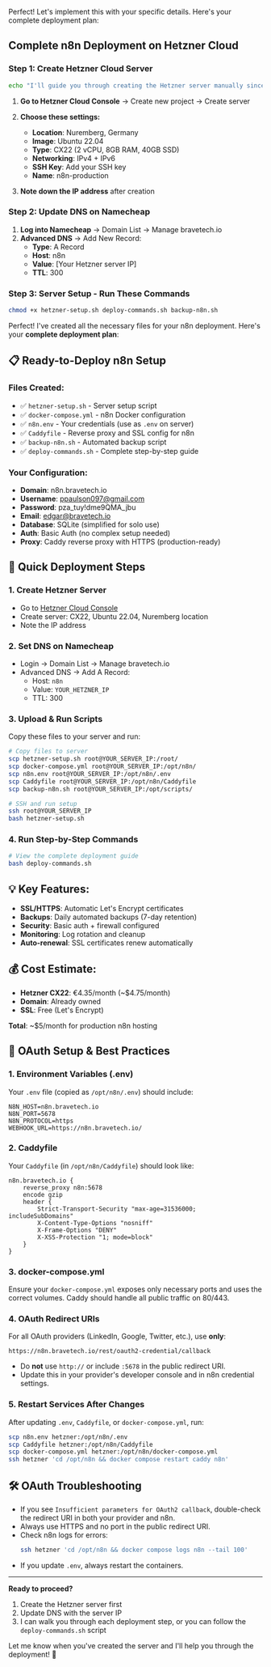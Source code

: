 Perfect! Let's implement this with your specific details. Here's your complete deployment plan:

## Complete n8n Deployment on Hetzner Cloud

### **Step 1: Create Hetzner Cloud Server**
```bash
echo "I'll guide you through creating the Hetzner server manually since I can't access your account directly."
```
1. **Go to Hetzner Cloud Console** → Create new project → Create server
2. **Choose these settings:**
   - **Location**: Nuremberg, Germany
   - **Image**: Ubuntu 22.04
   - **Type**: CX22 (2 vCPU, 8GB RAM, 40GB SSD)
   - **Networking**: IPv4 + IPv6
   - **SSH Key**: Add your SSH key
   - **Name**: n8n-production

3. **Note down the IP address** after creation

### **Step 2: Update DNS on Namecheap**

1. **Log into Namecheap** → Domain List → Manage bravetech.io
2. **Advanced DNS** → Add New Record:
   - **Type**: A Record
   - **Host**: n8n
   - **Value**: [Your Hetzner server IP]
   - **TTL**: 300

### **Step 3: Server Setup - Run These Commands**


```bash
chmod +x hetzner-setup.sh deploy-commands.sh backup-n8n.sh
```
Perfect! I've created all the necessary files for your n8n deployment. Here's your **complete deployment plan**:

## 📋 Ready-to-Deploy n8n Setup

### **Files Created:**
- ✅ `hetzner-setup.sh` - Server setup script
- ✅ `docker-compose.yml` - n8n Docker configuration  
- ✅ `n8n.env` - Your credentials (use as `.env` on server)
- ✅ `Caddyfile` - Reverse proxy and SSL config for n8n
- ✅ `backup-n8n.sh` - Automated backup script
- ✅ `deploy-commands.sh` - Complete step-by-step guide

### **Your Configuration:**
- **Domain**: n8n.bravetech.io
- **Username**: ppaulson097@gmail.com
- **Password**: pza_tuy!dme9QMA_jbu
- **Email**: edgar@bravetech.io
- **Database**: SQLite (simplified for solo use)
- **Auth**: Basic Auth (no complex setup needed)
- **Proxy**: Caddy reverse proxy with HTTPS (production-ready)

## 🚀 Quick Deployment Steps

### **1. Create Hetzner Server**
- Go to [Hetzner Cloud Console](https://console.hetzner.cloud)
- Create server: CX22, Ubuntu 22.04, Nuremberg location
- Note the IP address

### **2. Set DNS on Namecheap**
- Login → Domain List → Manage bravetech.io
- Advanced DNS → Add A Record:
  - Host: `n8n`
  - Value: `YOUR_HETZNER_IP`
  - TTL: 300

### **3. Upload & Run Scripts**
Copy these files to your server and run:
```bash
# Copy files to server
scp hetzner-setup.sh root@YOUR_SERVER_IP:/root/
scp docker-compose.yml root@YOUR_SERVER_IP:/opt/n8n/
scp n8n.env root@YOUR_SERVER_IP:/opt/n8n/.env
scp Caddyfile root@YOUR_SERVER_IP:/opt/n8n/Caddyfile
scp backup-n8n.sh root@YOUR_SERVER_IP:/opt/scripts/

# SSH and run setup
ssh root@YOUR_SERVER_IP
bash hetzner-setup.sh
```

### **4. Run Step-by-Step Commands**
```bash
# View the complete deployment guide
bash deploy-commands.sh
```

## 💡 Key Features:
- **SSL/HTTPS**: Automatic Let's Encrypt certificates
- **Backups**: Daily automated backups (7-day retention)
- **Security**: Basic auth + firewall configured
- **Monitoring**: Log rotation and cleanup
- **Auto-renewal**: SSL certificates renew automatically

## 💰 Cost Estimate:
- **Hetzner CX22**: €4.35/month (~$4.75/month)
- **Domain**: Already owned
- **SSL**: Free (Let's Encrypt)

**Total**: ~$5/month for production n8n hosting

## 🚦 OAuth Setup & Best Practices

### **1. Environment Variables (.env)**
Your `.env` file (copied as `/opt/n8n/.env`) should include:
```env
N8N_HOST=n8n.bravetech.io
N8N_PORT=5678
N8N_PROTOCOL=https
WEBHOOK_URL=https://n8n.bravetech.io/
```

### **2. Caddyfile**
Your `Caddyfile` (in `/opt/n8n/Caddyfile`) should look like:
```
n8n.bravetech.io {
    reverse_proxy n8n:5678
    encode gzip
    header {
        Strict-Transport-Security "max-age=31536000; includeSubDomains"
        X-Content-Type-Options "nosniff"
        X-Frame-Options "DENY"
        X-XSS-Protection "1; mode=block"
    }
}
```

### **3. docker-compose.yml**
Ensure your `docker-compose.yml` exposes only necessary ports and uses the correct volumes. Caddy should handle all public traffic on 80/443.

### **4. OAuth Redirect URIs**
For all OAuth providers (LinkedIn, Google, Twitter, etc.), use **only**:
```
https://n8n.bravetech.io/rest/oauth2-credential/callback
```
- Do **not** use `http://` or include `:5678` in the public redirect URI.
- Update this in your provider's developer console and in n8n credential settings.

### **5. Restart Services After Changes**
After updating `.env`, `Caddyfile`, or `docker-compose.yml`, run:
```bash
scp n8n.env hetzner:/opt/n8n/.env
scp Caddyfile hetzner:/opt/n8n/Caddyfile
scp docker-compose.yml hetzner:/opt/n8n/docker-compose.yml
ssh hetzner 'cd /opt/n8n && docker compose restart caddy n8n'
```

## 🛠️ OAuth Troubleshooting
- If you see `Insufficient parameters for OAuth2 callback`, double-check the redirect URI in both your provider and n8n.
- Always use HTTPS and no port in the public redirect URI.
- Check n8n logs for errors:
  ```bash
  ssh hetzner 'cd /opt/n8n && docker compose logs n8n --tail 100'
  ```
- If you update `.env`, always restart the containers.

---

**Ready to proceed?** 

1. Create the Hetzner server first
2. Update DNS with the server IP
3. I can walk you through each deployment step, or you can follow the `deploy-commands.sh` script

Let me know when you've created the server and I'll help you through the deployment! 🎯